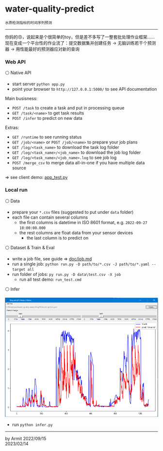 # water-quality-predict

    水质检测指标的时间序列预测

----

你妈的😠，说起来是个很简单的toy，但是差不多写了一整套批处理作业框架……  
现在变成一个平台性的作业流了：提交数据集并创建任务 -> 无脑训练若干个预测器 -> 用性能最好的预测器应对新的查询  


### Web API

⚪ Native API

- start server `python app.py`
- point your browser to `http://127.0.0.1:5000/` to see API documentation

Main busisness:

- `POST /task` to create a task and put in processing queue
- `GET /task/<name>` to get task results 
- `POST /infer` to predict on new data

Extras:

- `GET /runtime` to see running status
- `GET /job/<name>` or `POST /job/<name>` to prepare your job plans
- `GET /log/<task_name>` to download the task log folder
- `GET /log/<task_name>/<job_name>` to download the job log folder
- `GET /log/<task_name>/<job_name>.log` to see job log
- `POST /merge_csv` to merge data all-in-one if you have multiple data source

=> see client demo: [app_test.py](app_test.py)


### Local run

⚪ Data

- prepare your `*.csv` files (suggested to put under `data` folder)
- each file can contain several columns
  - the first columns is datetime in ISO 8601 format, e.g. `2022-09-27 18:00:00.000`
  - the rest columns are float data from your sensor devices
    - the last column is to predict on

⚪ Dataset & Train & Eval

- write a job file, see guide => [doc/job.md](doc/job.md)
- run a single job: `python run.py -D path/to/*.csv -J path/to/*.yaml --target all`
- run folder of jobs: `py run.py -D data\test.csv -X job`
  - run all test demo: `run_test.cmd`

⚪ Infer

![demo](img/demo.png)

- run `python infer.py`


----
by Armit
2022/09/15  
2023/02/14  
